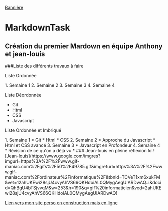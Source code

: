 
[Bannière](https://www.google.com/url?sa=i&url=https%3A%2F%2Ffr.vecteezy.com%2Fart-vectoriel%2F1225948-abstrait-colore-rouge-bleu-demi-teinte-banniere-fond&psig=AOvVaw0HnkvUrnNPDy4RqEZadwUG&ust=1629966649913000&source=images&cd=vfe&ved=0CAsQjRxqFwoTCPCq5Jnhy_ICFQAAAAAdAAAAABAD)
# MarkdownTask
## Création du premier Mardown en équipe Anthony et jean-louis

###Liste des différents travaux à faire
<p>Liste Ordonnée</p>
1. Semaine 1
2. Semaine 2
3. Semaine 3
4. Semaine 4

Liste Déordonnée
* Git  
* Html  
* CSS  
* Javascript  

<p>Liste Ordonnée et Imbriqué</p>
1. Semaine 1
  * Git
  * Html
  * CSS
 2. Semaine 2
    * Approche du Javascript
    * Html et CSS avancé
 3. Semaine 3
    *  Javascript en Profondeur
 4. Semaine 4
    * Révision de ce qu'on a déjà vu
    * 
### Jean-louis en pleine réflexion lol!
[Jean-louis](https://www.google.com/imgres?imgurl=https%3A%2F%2Fwww.gif-maniac.com%2Fgifs%2F50%2F49785.gif&imgrefurl=https%3A%2F%2Fwww.gif-maniac.com%2Fordinateur%2Finformatique%2F&tbnid=TCVeT1xm6xukFM&vet=12ahUKEwi28sjU4cvyAhVS66QKHdoiAL0QMygAegUIARDwAQ..i&docid=QhBgU4bTSjvvqM&w=253&h=190&q=gif%20informaticien&ved=2ahUKEwi28sjU4cvyAhVS66QKHdoiAL0QMygAegUIARDwAQ)

<p><a href="https://github.com/houdret/SENEGAL.git" title="Monn site perso en construction">Lien vers mon site perso en construction mais en ligne</a></p>
